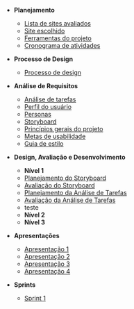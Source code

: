 - **Planejamento**
  - [Lista de sites avaliados](docs/planejamento/lista_sites.md)
  - [Site escolhido](docs/planejamento/site.md)
  - [Ferramentas do projeto](docs/planejamento/ferramentas.md)
  - [Cronograma de atividades](docs/planejamento/cronograma.md)

- **Processo de Design**
  - [Processo de design](docs/processo_design/processo_design.md)
  
- **Análise de Requisitos**
  - [Análise de tarefas](docs/analise_requisitos/contexto_uso/analise_tarefas.md)
  - [Perfil do usuário](docs/analise_requisitos/contexto_uso/perfil_usuario.md)
  - [Personas](docs/analise_requisitos/contexto_uso/personas.md)
  - [Storyboard](docs/analise_requisitos/contexto_uso/storyboard.md)
  - [Princípios gerais do projeto](docs/analise_requisitos/principios_projeto.md)
  - [Metas de usabilidade](docs/analise_requisitos/metas_usabilidade.md)
  - [Guia de estilo](docs/analise_requisitos/guia_estilo.md)

- **Design, Avaliação e Desenvolvimento**
  - **Nível 1**
  - [Planejamento do Storyboard](docs/design_avaliacao_desenvolvimento/nivel_1/planejamento_storyboard.md)
  - [Avaliação do Storyboard](docs/design_avaliacao_desenvolvimento/nivel_1/avaliacao_storyboard.md)
  - [Planejamento da Análise de Tarefas](docs/design_avaliacao_desenvolvimento/nivel_1/planejamento_analise_tarefas.md)
  - [Avaliação da Análise de Tarefas](docs/design_avaliacao_desenvolvimento/nivel_1/avaliacao_analise_tarefas.md) 
  - teste
  - **Nível 2**
  - **Nível 3**

- **Apresentações**
  - [Apresentação 1](docs/apresentacoes/apresentacao1.md)
  - [Apresentação 2](docs/apresentacoes/apresentacao2.md)
  - [Apresentação 3](docs/apresentacoes/apresentacao3.md)
  - [Apresentação 4](docs/apresentacoes/apresentacao4.md)

- **Sprints**
  - [Sprint 1](docs/sprint/healtcheck.md)

